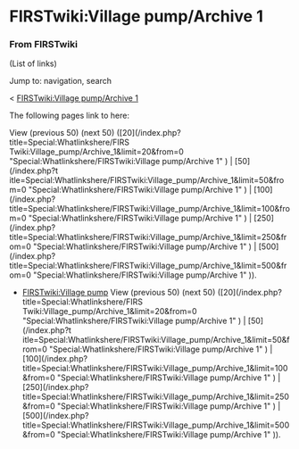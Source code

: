# FIRSTwiki:Village pump/Archive 1

### From FIRSTwiki

(List of links)

Jump to: navigation, search

&lt; [FIRSTwiki:Village pump/Archive
1](/index.php?title=FIRSTwiki:Village_pump/Archive_1&redirect=no
"FIRSTwiki:Village pump/Archive 1" )  

The following pages link to here:

View (previous 50) (next 50) ([20](/index.php?title=Special:Whatlinkshere/FIRS
Twiki:Village_pump/Archive_1&limit=20&from=0
"Special:Whatlinkshere/FIRSTwiki:Village pump/Archive 1" ) | [50](/index.php?t
itle=Special:Whatlinkshere/FIRSTwiki:Village_pump/Archive_1&limit=50&from=0
"Special:Whatlinkshere/FIRSTwiki:Village pump/Archive 1" ) | [100](/index.php?
title=Special:Whatlinkshere/FIRSTwiki:Village_pump/Archive_1&limit=100&from=0
"Special:Whatlinkshere/FIRSTwiki:Village pump/Archive 1" ) | [250](/index.php?
title=Special:Whatlinkshere/FIRSTwiki:Village_pump/Archive_1&limit=250&from=0
"Special:Whatlinkshere/FIRSTwiki:Village pump/Archive 1" ) | [500](/index.php?
title=Special:Whatlinkshere/FIRSTwiki:Village_pump/Archive_1&limit=500&from=0
"Special:Whatlinkshere/FIRSTwiki:Village pump/Archive 1" )).

  * [FIRSTwiki:Village pump](FIRSTwiki:Village_pump "FIRSTwiki:Village pump" )
View (previous 50) (next 50) ([20](/index.php?title=Special:Whatlinkshere/FIRS
Twiki:Village_pump/Archive_1&limit=20&from=0
"Special:Whatlinkshere/FIRSTwiki:Village pump/Archive 1" ) | [50](/index.php?t
itle=Special:Whatlinkshere/FIRSTwiki:Village_pump/Archive_1&limit=50&from=0
"Special:Whatlinkshere/FIRSTwiki:Village pump/Archive 1" ) | [100](/index.php?
title=Special:Whatlinkshere/FIRSTwiki:Village_pump/Archive_1&limit=100&from=0
"Special:Whatlinkshere/FIRSTwiki:Village pump/Archive 1" ) | [250](/index.php?
title=Special:Whatlinkshere/FIRSTwiki:Village_pump/Archive_1&limit=250&from=0
"Special:Whatlinkshere/FIRSTwiki:Village pump/Archive 1" ) | [500](/index.php?
title=Special:Whatlinkshere/FIRSTwiki:Village_pump/Archive_1&limit=500&from=0
"Special:Whatlinkshere/FIRSTwiki:Village pump/Archive 1" )).

